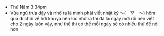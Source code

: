 - Thứ Năm 3:34pm
- Vừa ngủ trưa dậy và nhớ ra là mình phải viết nhật ký 〜(￣▽￣〜) hôm qua đi chơi về hơi khuya nên lúc nhớ ra thì đã là ngày mới rồi nên viết cho 2 ngày luôn vậy, như thế thì có thể mỗi ngày sẽ có nhiều thứ để nói hơn 